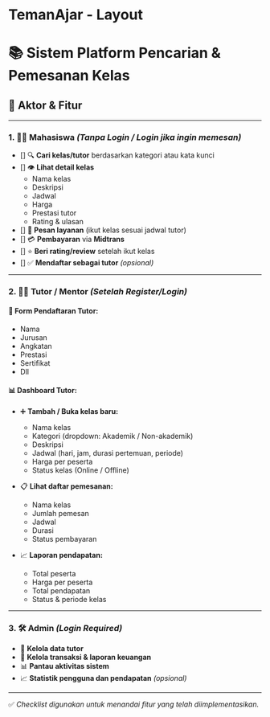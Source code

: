 # TemanAjar - Layout

# 📚 Sistem Platform Pencarian & Pemesanan Kelas

## 👤 Aktor & Fitur

---

### 1. 🧑‍🎓 Mahasiswa *(Tanpa Login / Login jika ingin memesan)*

- [] 🔍 **Cari kelas/tutor** berdasarkan kategori atau kata kunci  
- [] 👁️ **Lihat detail kelas**  
  - Nama kelas  
  - Deskripsi  
  - Jadwal  
  - Harga  
  - Prestasi tutor  
  - Rating & ulasan
- [] 📝 **Pesan layanan** (ikut kelas sesuai jadwal tutor)
- [] 💳 **Pembayaran** via **Midtrans**
- [] ⭐ **Beri rating/review** setelah ikut kelas
- [] ✅ **Mendaftar sebagai tutor** *(opsional)*

---

### 2. 🧑‍🏫 Tutor / Mentor *(Setelah Register/Login)*

#### 🧾 Form Pendaftaran Tutor:
- Nama  
- Jurusan  
- Angkatan  
- Prestasi  
- Sertifikat  
- Dll

#### 📊 Dashboard Tutor:
- ➕ **Tambah / Buka kelas baru:**
  - Nama kelas  
  - Kategori (dropdown: Akademik / Non-akademik)  
  - Deskripsi  
  - Jadwal (hari, jam, durasi pertemuan, periode)  
  - Harga per peserta  
  - Status kelas (Online / Offline)

- 📋 **Lihat daftar pemesanan:**
  - Nama kelas  
  - Jumlah pemesan  
  - Jadwal  
  - Durasi  
  - Status pembayaran

- 📈 **Laporan pendapatan:**
  - Total peserta  
  - Harga per peserta  
  - Total pendapatan  
  - Status & periode kelas

---

### 3. 🛠️ Admin *(Login Required)*

- 👥 **Kelola data tutor**
- 💼 **Kelola transaksi & laporan keuangan**
- 📊 **Pantau aktivitas sistem**
- 📈 **Statistik pengguna dan pendapatan** *(opsional)*

---

✅ *Checklist digunakan untuk menandai fitur yang telah diimplementasikan.*
